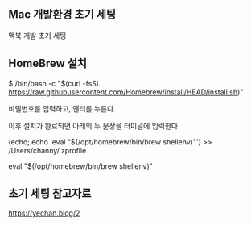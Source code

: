 ## Mac 개발환경 초기 세팅
맥북 개발 초기 세팅 

## HomeBrew 설치
$ /bin/bash -c "$(curl -fsSL https://raw.githubusercontent.com/Homebrew/install/HEAD/install.sh)"

비밀번호를 입력하고, 엔터를 누른다.

이후 설치가 완료되면 아래의 두 문장을 터미널에 입력한다.

(echo; echo 'eval "$(/opt/homebrew/bin/brew shellenv)"') >> /Users/channy/.zprofile

eval "$(/opt/homebrew/bin/brew shellenv)"





## 초기 세팅 참고자료
https://yechan.blog/2
